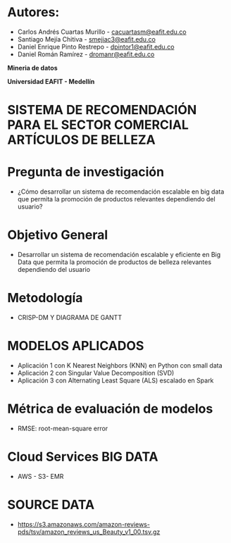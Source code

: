 # Autores:
- Carlos Andrés Cuartas Murillo - cacuartasm@eafit.edu.co
- Santiago Mejía Chitiva - smejiac3@eafit.edu.co
- Daniel Enrique Pinto Restrepo - dpintor1@eafit.edu.co
- Daniel Román Ramírez - dromanr@eafit.edu.co

**Mineria de datos**

**Universidad EAFIT - Medellín**

# SISTEMA DE RECOMENDACIÓN PARA EL SECTOR COMERCIAL ARTÍCULOS DE BELLEZA

# Pregunta de investigación

- ¿Cómo desarrollar un sistema de recomendación escalable en big data que permita la promoción de productos relevantes dependiendo del usuario?

# Objetivo General

- Desarrollar un sistema de recomendación escalable y eficiente en Big Data que permita la promoción de productos de belleza relevantes dependiendo del usuario

# Metodología

- CRISP-DM Y DIAGRAMA DE GANTT

# MODELOS APLICADOS

- Aplicación 1 con K Nearest Neighbors (KNN) en Python con small data
- Aplicación 2 con Singular Value Decomposition (SVD)
- Aplicación 3 con Alternating Least Square (ALS) escalado en Spark

# Métrica de evaluación de modelos

- RMSE: root-mean-square error

# Cloud Services BIG DATA

- AWS - S3- EMR

#  SOURCE DATA

- https://s3.amazonaws.com/amazon-reviews-pds/tsv/amazon_reviews_us_Beauty_v1_00.tsv.gz

